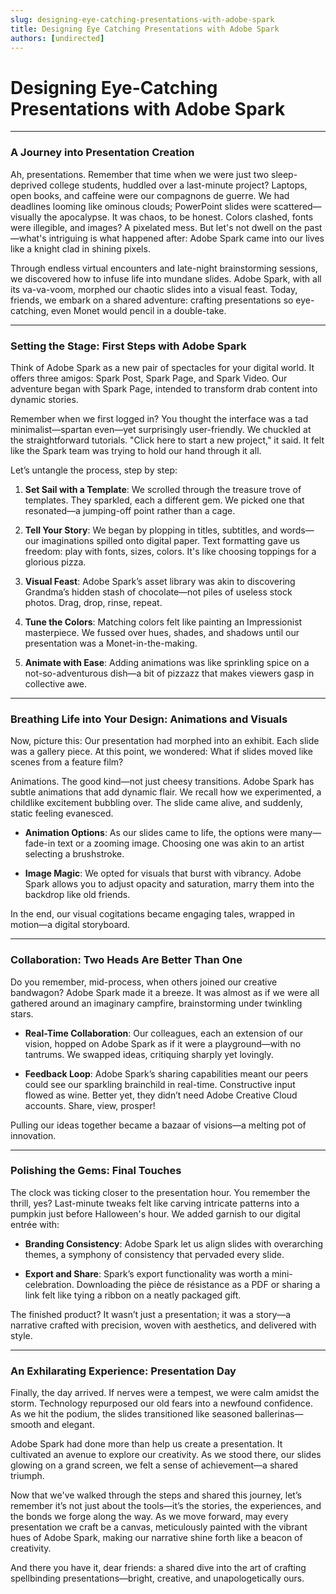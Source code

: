 ```yaml
---
slug: designing-eye-catching-presentations-with-adobe-spark
title: Designing Eye Catching Presentations with Adobe Spark
authors: [undirected]
---
```



# Designing Eye-Catching Presentations with Adobe Spark

---

### A Journey into Presentation Creation

Ah, presentations. Remember that time when we were just two sleep-deprived college students, huddled over a last-minute project? Laptops, open books, and caffeine were our compagnons de guerre. We had deadlines looming like ominous clouds; PowerPoint slides were scattered—visually the apocalypse. It was chaos, to be honest. Colors clashed, fonts were illegible, and images? A pixelated mess. But let's not dwell on the past—what's intriguing is what happened after: Adobe Spark came into our lives like a knight clad in shining pixels.

Through endless virtual encounters and late-night brainstorming sessions, we discovered how to infuse life into mundane slides. Adobe Spark, with all its va-va-voom, morphed our chaotic slides into a visual feast. Today, friends, we embark on a shared adventure: crafting presentations so eye-catching, even Monet would pencil in a double-take.

---

### Setting the Stage: First Steps with Adobe Spark

Think of Adobe Spark as a new pair of spectacles for your digital world. It offers three amigos: Spark Post, Spark Page, and Spark Video. Our adventure began with Spark Page, intended to transform drab content into dynamic stories. 

Remember when we first logged in? You thought the interface was a tad minimalist—spartan even—yet surprisingly user-friendly. We chuckled at the straightforward tutorials. "Click here to start a new project," it said. It felt like the Spark team was trying to hold our hand through it all. 

Let’s untangle the process, step by step:

1. **Set Sail with a Template**: We scrolled through the treasure trove of templates. They sparkled, each a different gem. We picked one that resonated—a jumping-off point rather than a cage.
   
2. **Tell Your Story**: We began by plopping in titles, subtitles, and words—our imaginations spilled onto digital paper. Text formatting gave us freedom: play with fonts, sizes, colors. It's like choosing toppings for a glorious pizza.

3. **Visual Feast**: Adobe Spark’s asset library was akin to discovering Grandma’s hidden stash of chocolate—not piles of useless stock photos. Drag, drop, rinse, repeat.

4. **Tune the Colors**: Matching colors felt like painting an Impressionist masterpiece. We fussed over hues, shades, and shadows until our presentation was a Monet-in-the-making.

5. **Animate with Ease**: Adding animations was like sprinkling spice on a not-so-adventurous dish—a bit of pizzazz that makes viewers gasp in collective awe.

---

### Breathing Life into Your Design: Animations and Visuals

Now, picture this: Our presentation had morphed into an exhibit. Each slide was a gallery piece. At this point, we wondered: What if slides moved like scenes from a feature film?

Animations. The good kind—not just cheesy transitions. Adobe Spark has subtle animations that add dynamic flair. We recall how we experimented, a childlike excitement bubbling over. The slide came alive, and suddenly, static feeling evanesced.

- **Animation Options**: As our slides came to life, the options were many—fade-in text or a zooming image. Choosing one was akin to an artist selecting a brushstroke.

- **Image Magic**: We opted for visuals that burst with vibrancy. Adobe Spark allows you to adjust opacity and saturation, marry them into the backdrop like old friends.

In the end, our visual cogitations became engaging tales, wrapped in motion—a digital storyboard.

---

### Collaboration: Two Heads Are Better Than One

Do you remember, mid-process, when others joined our creative bandwagon? Adobe Spark made it a breeze. It was almost as if we were all gathered around an imaginary campfire, brainstorming under twinkling stars.

- **Real-Time Collaboration**: Our colleagues, each an extension of our vision, hopped on Adobe Spark as if it were a playground—with no tantrums. We swapped ideas, critiquing sharply yet lovingly.

- **Feedback Loop**: Adobe Spark’s sharing capabilities meant our peers could see our sparkling brainchild in real-time. Constructive input flowed as wine. Better yet, they didn’t need Adobe Creative Cloud accounts. Share, view, prosper!

Pulling our ideas together became a bazaar of visions—a melting pot of innovation.

---

### Polishing the Gems: Final Touches

The clock was ticking closer to the presentation hour. You remember the thrill, yes? Last-minute tweaks felt like carving intricate patterns into a pumpkin just before Halloween's hour. We added garnish to our digital entrée with:

- **Branding Consistency**: Adobe Spark let us align slides with overarching themes, a symphony of consistency that pervaded every slide.

- **Export and Share**: Spark’s export functionality was worth a mini-celebration. Downloading the pièce de résistance as a PDF or sharing a link felt like tying a ribbon on a neatly packaged gift.

The finished product? It wasn’t just a presentation; it was a story—a narrative crafted with precision, woven with aesthetics, and delivered with style.

---

### An Exhilarating Experience: Presentation Day

Finally, the day arrived. If nerves were a tempest, we were calm amidst the storm. Technology repurposed our old fears into a newfound confidence. As we hit the podium, the slides transitioned like seasoned ballerinas—smooth and elegant.

Adobe Spark had done more than help us create a presentation. It cultivated an avenue to explore our creativity. As we stood there, our slides glowing on a grand screen, we felt a sense of achievement—a shared triumph.

Now that we've walked through the steps and shared this journey, let’s remember it’s not just about the tools—it’s the stories, the experiences, and the bonds we forge along the way. As we move forward, may every presentation we craft be a canvas, meticulously painted with the vibrant hues of Adobe Spark, making our narrative shine forth like a beacon of creativity.

And there you have it, dear friends: a shared dive into the art of crafting spellbinding presentations—bright, creative, and unapologetically ours.